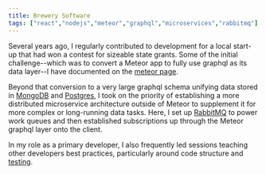 ```yaml
---
title: Brewery Software
tags: ["react","nodejs","meteor","graphql","microservices","rabbitmq"]
---
```


Several years ago, I regularly contributed to development for a local start-up that had won a contest for sizeable state grants. Some of the initial challenge--which was to convert a Meteor app to fully use graphql as its data layer--I have documented on the [meteor page](/technologies/meteor). 

Beyond that conversion to a very large graphql schema unifying data stored in [MongoDB](/technologies/mongodb) and [Postgres](/technologies/sql), I took on the priority of establishing a more distributed microservice architecture outside of Meteor to supplement it for more complex or long-running data tasks. Here, I set up [RabbitMQ](/technologies/rabbitmq) to power work queues and then established subscriptions up through the Meteor graphql layer onto the client. 

In my role as a primary developer, I also frequently led sessions teaching other developers best practices, particularly around code structure and [testing](/technologies/testing). 